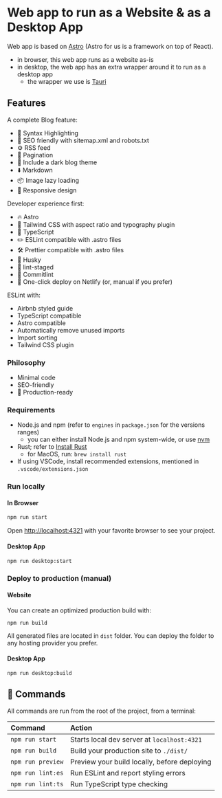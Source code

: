# Web app to run as a Website & as a Desktop App

Web app is based on [Astro](https://astro.build) (Astro for us is a framework on top of React).

- in browser, this web app runs as a website as-is
- in desktop, the web app has an extra wrapper around it to run as a desktop app
  - the wrapper we use is [Tauri](https://tauri.app)

## Features

A complete Blog feature:

- 🎈 Syntax Highlighting
- 🤖 SEO friendly with sitemap.xml and robots.txt
- ⚙️ RSS feed
- 📖 Pagination
- 🌈 Include a dark blog theme
- ⬇️ Markdown
- 📦 Image lazy loading
- 💎 Responsive design

Developer experience first:

- 🔥 Astro
- 🎨 Tailwind CSS with aspect ratio and typography plugin
- 🎉 TypeScript
- ✏️ ESLint compatible with .astro files
- 🛠 Prettier compatible with .astro files
- 🦊 Husky
- 🚫 lint-staged
- 🚨 Commitlint
- 🔧 One-click deploy on Netlify (or, manual if you prefer)

ESLint with:

- Airbnb styled guide
- TypeScript compatible
- Astro compatible
- Automatically remove unused imports
- Import sorting
- Tailwind CSS plugin

### Philosophy

- Minimal code
- SEO-friendly
- 🚀 Production-ready

### Requirements

- Node.js and npm (refer to `engines` in `package.json` for the versions ranges)
  - you can either install Node.js and npm system-wide, or use [nvm](https://github.com/nvm-sh/nvm)
- Rust; refer to [Install Rust](https://www.rust-lang.org/tools/install)
  - for MacOS, run: `brew install rust`
- If using VSCode, install recommended extensions, mentioned in `.vscode/extensions.json`

### Run locally

#### In Browser

```bash
npm run start
```

Open [http://localhost:4321](http://localhost:4321) with your favorite browser
to see your project.

#### Desktop App

```bash
npm run desktop:start
```

### Deploy to production (manual)

#### Website

You can create an optimized production build with:

```shell
npm run build
```

All generated files are located in `dist` folder.
You can deploy the folder to any hosting provider you prefer.

#### Desktop App

```shell
npm run desktop:build
```

## 🧞 Commands

All commands are run from the root of the project, from a terminal:

| Command           | Action                                       |
|:----------------  |:-------------------------------------------- |
| `npm run start`     | Starts local dev server at `localhost:4321`  |
| `npm run build`   | Build your production site to `./dist/`      |
| `npm run preview` | Preview your build locally, before deploying |
| `npm run lint:es`    | Run ESLint and report styling errors          |
| `npm run lint:ts`    | Run TypeScript type checking |
